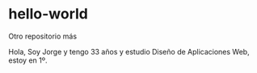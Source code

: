 # hello-world
Otro repositorio más

Hola, Soy Jorge y tengo 33 años y estudio Diseño de Aplicaciones Web, estoy en 1º.

